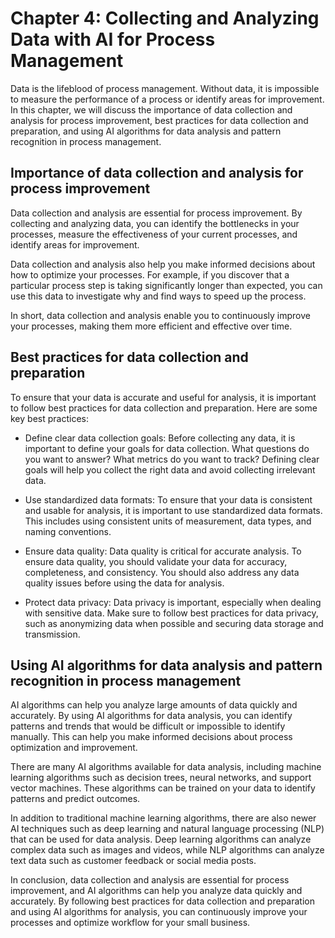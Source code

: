 Chapter 4: Collecting and Analyzing Data with AI for Process Management
=======================================================================

Data is the lifeblood of process management. Without data, it is impossible to measure the performance of a process or identify areas for improvement. In this chapter, we will discuss the importance of data collection and analysis for process improvement, best practices for data collection and preparation, and using AI algorithms for data analysis and pattern recognition in process management.

Importance of data collection and analysis for process improvement
------------------------------------------------------------------

Data collection and analysis are essential for process improvement. By collecting and analyzing data, you can identify the bottlenecks in your processes, measure the effectiveness of your current processes, and identify areas for improvement.

Data collection and analysis also help you make informed decisions about how to optimize your processes. For example, if you discover that a particular process step is taking significantly longer than expected, you can use this data to investigate why and find ways to speed up the process.

In short, data collection and analysis enable you to continuously improve your processes, making them more efficient and effective over time.

Best practices for data collection and preparation
--------------------------------------------------

To ensure that your data is accurate and useful for analysis, it is important to follow best practices for data collection and preparation. Here are some key best practices:

* Define clear data collection goals: Before collecting any data, it is important to define your goals for data collection. What questions do you want to answer? What metrics do you want to track? Defining clear goals will help you collect the right data and avoid collecting irrelevant data.

* Use standardized data formats: To ensure that your data is consistent and usable for analysis, it is important to use standardized data formats. This includes using consistent units of measurement, data types, and naming conventions.

* Ensure data quality: Data quality is critical for accurate analysis. To ensure data quality, you should validate your data for accuracy, completeness, and consistency. You should also address any data quality issues before using the data for analysis.

* Protect data privacy: Data privacy is important, especially when dealing with sensitive data. Make sure to follow best practices for data privacy, such as anonymizing data when possible and securing data storage and transmission.

Using AI algorithms for data analysis and pattern recognition in process management
-----------------------------------------------------------------------------------

AI algorithms can help you analyze large amounts of data quickly and accurately. By using AI algorithms for data analysis, you can identify patterns and trends that would be difficult or impossible to identify manually. This can help you make informed decisions about process optimization and improvement.

There are many AI algorithms available for data analysis, including machine learning algorithms such as decision trees, neural networks, and support vector machines. These algorithms can be trained on your data to identify patterns and predict outcomes.

In addition to traditional machine learning algorithms, there are also newer AI techniques such as deep learning and natural language processing (NLP) that can be used for data analysis. Deep learning algorithms can analyze complex data such as images and videos, while NLP algorithms can analyze text data such as customer feedback or social media posts.

In conclusion, data collection and analysis are essential for process improvement, and AI algorithms can help you analyze data quickly and accurately. By following best practices for data collection and preparation and using AI algorithms for analysis, you can continuously improve your processes and optimize workflow for your small business.
